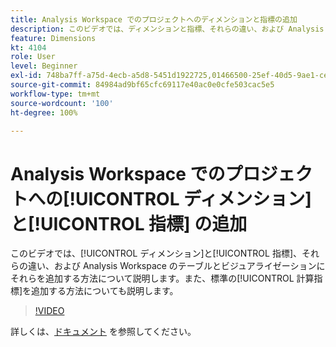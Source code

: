 ```yaml
---
title: Analysis Workspace でのプロジェクトへのディメンションと指標の追加
description: このビデオでは、ディメンションと指標、それらの違い、および Analysis Workspace のテーブルとビジュアライゼーションにそれらを追加する方法について説明します。また、標準の計算指標を追加する方法についても説明します。
feature: Dimensions
kt: 4104
role: User
level: Beginner
exl-id: 748ba7ff-a75d-4ecb-a5d8-5451d1922725,01466500-25ef-40d5-9ae1-ce1e0e92b0b5
source-git-commit: 84984ad9bf65cfc69117e40ac0e0cfe503cac5e5
workflow-type: tm+mt
source-wordcount: '100'
ht-degree: 100%

---
```


# Analysis Workspace でのプロジェクトへの[!UICONTROL ディメンション]と[!UICONTROL 指標] の追加

このビデオでは、[!UICONTROL ディメンション]と[!UICONTROL 指標]、それらの違い、および Analysis Workspace のテーブルとビジュアライゼーションにそれらを追加する方法について説明します。また、標準の[!UICONTROL 計算指標]を追加する方法についても説明します。

>[!VIDEO](https://video.tv.adobe.com/v/30606/?quality=12&learn=on)

詳しくは、[ドキュメント](https://experienceleague.adobe.com/docs/analytics/analyze/analysis-workspace/components/analysis-workspace-components.html?lang=ja) を参照してください。
